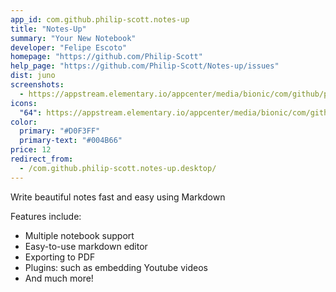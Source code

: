 ```yaml
---
app_id: com.github.philip-scott.notes-up
title: "Notes-Up"
summary: "Your New Notebook"
developer: "Felipe Escoto"
homepage: "https://github.com/Philip-Scott"
help_page: "https://github.com/Philip-Scott/Notes-up/issues"
dist: juno
screenshots:
  - https://appstream.elementary.io/appcenter/media/bionic/com/github/philip-scott.notes-up/9247594E1E7C97B0FBCD1E74BBCB8E75/screenshots/image-1_orig.png
icons:
  "64": https://appstream.elementary.io/appcenter/media/bionic/com/github/philip-scott.notes-up/9247594E1E7C97B0FBCD1E74BBCB8E75/icons/64x64/com.github.philip-scott.notes-up_com.github.philip-scott.notes-up.png
color:
  primary: "#D0F3FF"
  primary-text: "#004B66"
price: 12
redirect_from:
  - /com.github.philip-scott.notes-up.desktop/
---
```


<p>Write beautiful notes fast and easy using Markdown</p>
<p>Features include:</p>
<ul>
  <li>Multiple notebook support</li>
  <li>Easy-to-use markdown editor</li>
  <li>Exporting to PDF</li>
  <li>Plugins: such as embedding Youtube videos</li>
  <li>And much more!</li>
</ul>